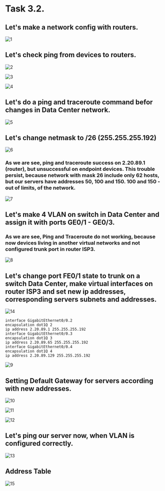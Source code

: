 # Task 3.2.


## Let's make a network config with routers.

![1](screen/Screenshot_31.png)



## Let's check ping from  devices to routers.

![2](screen/Screenshot_32.png)


![3](screen/Screenshot_33.png)


![4](screen/Screenshot_34.png)



## Let's do a ping and traceroute  command befor changes in Data Center network.

![5](screen/Screenshot_35.png)



## Let's change netmask to /26 (255.255.255.192)

![6](screen/Screenshot_36.png)

### As we are see, ping and traceroute success on 2.20.89.1 (router), but unsuccessful on endpoint devices. This trouble persist, because network with mask 26 include only 62 hosts, but our servers have addresses 50, 100 and 150. 100 and 150 - out of limits, of the network.

![7](screen/Screenshot_38.png)


## Let's make 4 VLAN on switch in Data Center and assign it with ports  GE0/1 - GE0/3.

### As we are see, Ping and Traceroute do not working, because now devices  living in another virtual networks and not configured trunk port in router ISP3.

![8](screen/Screenshot_39.png)


## Let's change port FE0/1 state to trunk on a switch Data Center, make virtual interfaces on router ISP3 and set new ip addresses, corresponding servers subnets and addresses.

![14](screen/Screenshot_46.png)


```
interface GigabitEthernet0/0.2
encapsulation dot1Q 2
ip address 2.20.89.1 255.255.255.192
interface GigabitEthernet0/0.3
encapsulation dot1Q 3
ip address 2.20.89.65 255.255.255.192
interface GigabitEthernet0/0.4
encapsulation dot1Q 4
ip address 2.20.89.129 255.255.255.192
```

![9](screen/Screenshot_40.png)

## Setting Default Gateway for servers according with new addresses.

![10](screen/Screenshot_41.png)


![11](screen/Screenshot_42.png)


![12](screen/Screenshot_43.png)

## Let's  ping our server now, when VLAN is configured correctly.

![13](screen/Screenshot_44.png)


## Address Table

![15](screen/Screenshot_47.png)





